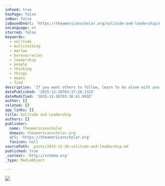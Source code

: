 ```yaml
---
inFeed: true
hasPage: false
inNav: false
isBasedOnUrl: 'https://theamericanscholar.org/solitude-and-leadership/#.Vn4JCpMrJE4'
inLanguage: en
starred: false
keywords:
  - solitude
  - multitasking
  - marlow
  - bureaucracies
  - leadership
  - people
  - thinking
  - things
  - means
  - find
description: 'If you want others to follow, learn to be alone with your thoughts The lecture below was delivered to the plebe class at the United States Military Academy at West Point in October 2009. My title must seem like a contradiction. What can solitude have to do with leadership?'
datePublished: '2015-12-26T03:37:20.132Z'
dateModified: '2015-12-26T03:36:41.993Z'
author: []
related: []
app_links: []
title: Solitude and Leadership
authors: []
publisher:
  name: Theamericanscholar
  domain: theamericanscholar.org
  url: 'https://theamericanscholar.org'
  favicon: null
sourcePath: _posts/2015-12-26-solitude-and-leadership.md
published: true
_context: 'http://schema.org'
_type: MediaObject

---
```

![](https://the-grid-user-content.s3-us-west-2.amazonaws.com/f129e280-739b-4a16-9054-af0ae735275c.jpg)